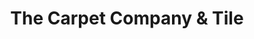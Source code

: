 ---
title: "The Carpet Company & Tile"
url: /chesterland/the-carpet-company-and-tile/
shop: shop
---